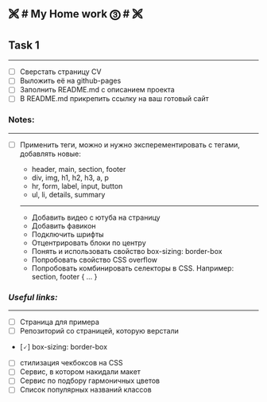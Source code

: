 🙨 # My Home work ⓷ # 🙨
---
## Task 1 ##
---

- [ ] Сверстать страницу CV
- [ ] Выложить её на github-pages
- [ ] Заполнить README.md с описанием проекта
- [ ] В README.md прикрепить ссылку на ваш готовый сайт

### Notes: ###
---

- [ ] Применить теги, можно и нужно эксперементировать с тегами, добавлять новые:

  - header, main, section, footer
  - div, img, h1, h2, h3, a, p
  - hr, form, label, input, button
  - ul, li, details, summary
  ***
  - Добавить видео с ютуба на страницу
  - Добавить фавикон
  - Подключить шрифты
  - Отцентрировать блоки по центру
  - Понять и использовать свойство box-sizing: border-box
  - Попробовать свойство CSS overflow
  - Попробовать комбинировать селекторы в CSS. Например: section, footer { ... }

### *Useful links:* ###
---
- [ ] Страница для примера
- [ ] Репозиторий со страницей, которую верстали
- [🗸] box-sizing: border-box
- [ ] стилизация чекбоксов на CSS
- [ ] Сервис, в котором накидали макет
- [ ] Сервис по подбору гармоничных цветов
- [ ] Список популярных названий классов
